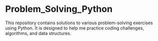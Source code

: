 # Problem_Solving_Python
This repository contains solutions to various problem-solving exercises using Python. It is designed to help me practice coding challenges, algorithms, and data structures. 
